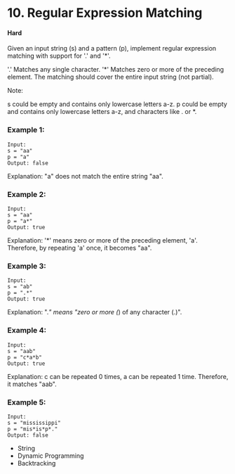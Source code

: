# 10. Regular Expression Matching
#### Hard

Given an input string (s) and a pattern (p), implement regular expression matching with support for '.' and '*'.

'.' Matches any single character.
'*' Matches zero or more of the preceding element.
The matching should cover the entire input string (not partial).

Note:

s could be empty and contains only lowercase letters a-z.
p could be empty and contains only lowercase letters a-z, and characters like . or *.

### Example 1:

```
Input:
s = "aa"
p = "a"
Output: false
```
Explanation: "a" does not match the entire string "aa".

### Example 2:

```
Input:
s = "aa"
p = "a*"
Output: true
```
Explanation: '*' means zero or more of the preceding element, 'a'. Therefore, by repeating 'a' once, it becomes "aa".

### Example 3:

```
Input:
s = "ab"
p = ".*"
Output: true
```
Explanation: ".*" means "zero or more (*) of any character (.)".

### Example 4:

```
Input:
s = "aab"
p = "c*a*b"
Output: true
```
Explanation: c can be repeated 0 times, a can be repeated 1 time. Therefore, it matches "aab".

### Example 5:

```
Input:
s = "mississippi"
p = "mis*is*p*."
Output: false
```

* String
* Dynamic Programming
* Backtracking